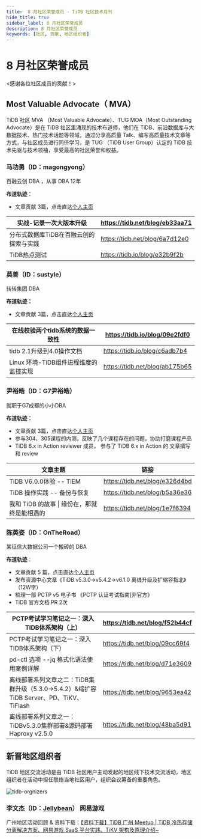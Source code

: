 ```yaml
---
title:  8 月社区荣誉成员 - TiDB 社区技术月刊
hide_title: true
sidebar_label: 8 月社区荣誉成员
description: 8 月社区荣誉成员
keywords: [社区, 贡献, 地区组织者]
---
```


# 8 月社区荣誉成员

<感谢各位社区成员的贡献！>

## Most Valuable Advocate（ MVA）

TiDB 社区 MVA （Most Valuable Advocate）、TUG MOA（Most Outstanding Advocate）是在 TiDB 社区里涌现的技术布道师，他们在 TiDB、前沿数据库与大数据技术、热门技术话题等领域，通过分享高质量 Talk、编写高质量技术文章等方式，与社区成员进行同侪学习，是 TUG （TiDB User Group）认定的 TiDB 技术先驱与技术领袖，享受最高的社区荣誉和权益。

### 马功勇（ID：magongyong）

百融云创 DBA ，从事 DBA 12年

**布道轨迹**：

- 文章贡献 3篇，点击直达[个人主页](https://tidb.net/u/magongyong/post/all)

| 实战-记录一次大版本升级                | https://tidb.net/blog/eb33aa71 |
| -------------------------------------- | ------------------------------ |
| 分布式数据库TiDB在百融云创的探索与实践 | https://tidb.net/blog/6a7d12e0 |
| TiDB热点测试                           | https://tidb.io/blog/e32b9f2b  |

### 莫善（ID：sustyle）

转转集团 DBA

**布道轨迹：**

- 文章贡献 3篇，点击直达[个人主页](https://tidb.net/u/sustyle/post/all)

| 在线校验两个tidb系统的数据一致性      | https://tidb.io/blog/09e2fdf0  |
| ------------------------------------- | ------------------------------ |
| tidb 2.1升级到4.0操作文档             | https://tidb.io/blog/c6adb7b4  |
| Linux 环境-TiDB组件进程维度的监控实现 | https://tidb.net/blog/ab175b65 |

### 尹裕皓（ID：G7尹裕皓）

就职于G7成都的小小DBA

**布道轨迹：**

- 文章贡献 3篇，点击直达[个人主页](https://tidb.net/u/G7尹裕皓/post/all)
- 参与304、305课程的内测，反映了几个课程存在的问题，协助打磨课程产品
- TiDB 6.x in Action reviewer 成员， 参与了 TiDB 6.x in Action 的 文章撰写和 review

| 文章主题                                     | 链接                           |
| -------------------------------------------- | ------------------------------ |
| TiDB V6.0.0体验 -- TiEM                      | https://tidb.net/blog/e326d4bd |
| TiDB 操作实践 -- 备份与恢复                  | https://tidb.net/blog/b5a36e36 |
| 我和 TiDB 的故事 \| 缘份在，那就终是能相遇的 | https://tidb.net/blog/1e7f6394 |

###  **陈英姿（ID：OnTheRoad）**

某征信大数据公司一个搬砖的 DBA 

**布道轨迹**：

- 文章贡献 5 篇，点击直达[个人主页](https://tidb.net/u/OnTheRoad/post/all)
- 发布资源中心文章《TiDB v5.3.0->v5.4.2->v6.1.0 离线升级及扩缩容指北》（12W字）
- 梳理一部 PCTP v5 电子书 《PCTP 认证考试指南[非官方》
- TiDB 官方文档 PR 2次

| PCTP考试学习笔记之一：深入TIDB体系架构（上）                 | https://tidb.net/blog/f52b44cf |
| ------------------------------------------------------------ | ------------------------------ |
| PCTP考试学习笔记之一：深入TIDB体系架构（下）                 | https://tidb.net/blog/09cc69f4 |
| pd-ctl 选项 --jq 格式化语法使用案例详解                      | https://tidb.net/blog/d71e3609 |
| 离线部署系列文章之二：TiDB集群升级（5.3.0->5.4.2）&缩扩容 TiDB Server、PD、TiKV、TiFlash | https://tidb.net/blog/9653ea42 |
| 离线部署系列文章之一：TiDBv5.3.0集群部署&源码部署 Haproxy v2.5.0 | https://tidb.net/blog/48ba5d91 |

## 新晋地区组织者

TiDB 地区交流活动是由 TiDB 社区用户主动发起的地区线下技术交流活动，地区组织者在活动中担任联络当地社区用户，组织会议筹备的重要角色。

![tidb-orgnizers](https://img2.pingcap.com/forms/4/c/4c1016dee74c96b934bac6c3fc3eceb3d0f0f0c0.jpeg)

### 李文杰（ID：[Jellybean](https://tidb.net/u/Jellybean/answer)）  网易游戏

广州地区活动回顾 & 资料下载：[【资料下载】TiDB 广州 Meetup | TiDB 冷热存储分离解决方案、网易游戏 SaaS 平台实践、TiKV 架构及原理介绍~](https://asktug.com/t/topic/842971)